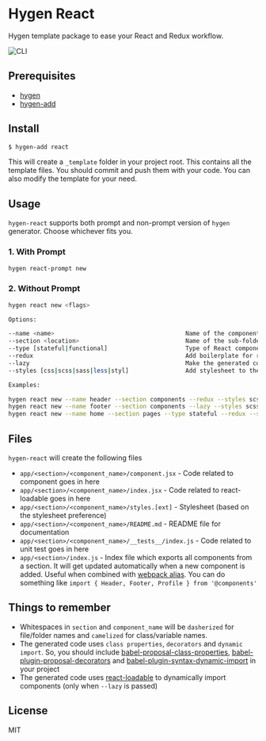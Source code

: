 # Hygen React

Hygen template package to ease your React and Redux workflow.

![CLI](https://image.ibb.co/hGiv49/ezgif_com_video_to_gif_8.gif)

## Prerequisites
- [hygen](https://github.com/jondot/hygen)
- [hygen-add](https://github.com/jondot/hygen-add)

## Install
```bash
$ hygen-add react
```
This will create a `_template` folder in your project root. This contains all the template files. You should commit and push them with your code. You can also modify the template for your need.

## Usage
`hygen-react` supports both prompt and non-prompt version of `hygen` generator. Choose whichever fits you.

### 1. With Prompt
```bash
hygen react-prompt new
```

### 2. Without Prompt
```bash
hygen react new <flags>

Options:

--name <name>                                     Name of the component
--section <location>                              Name of the sub-folder. Valid paths can be passed.
--type [stateful|functional]                      Type of React component to be created. Defaults to 'pureComponent'
--redux                                           Add boilerplate for react-redux
--lazy                                            Make the generated component lazy (Async component)
--styles [css|scss|sass|less|styl]                Add stylesheet to the generated component. Defaults to 'none'

Examples:

hygen react new --name header --section components --redux --styles scss
hygen react new --name footer --section components --lazy --styles scss
hygen react new --name home --section pages --type stateful --redux --styles scss
```

## Files
`hygen-react` will create the following files

- `app/<section>/<component_name>/component.jsx` - Code related to component goes in here
- `app/<section>/<component_name>/index.jsx` - Code related to react-loadable goes in here
- `app/<section>/<component_name>/styles.[ext]` - Stylesheet (based on the stylesheet preference)
- `app/<section>/<component_name>/README.md` - README file for documentation
- `app/<section>/<component_name>/__tests__/index.js` - Code related to unit test goes in here
- `app/<section>/index.js` - Index file which exports all components from a section. It will get updated automatically when a new component is added. Useful when combined with [webpack alias](https://webpack.js.org/configuration/resolve/#resolve-alias). You can do something like `import { Header, Footer, Profile } from '@components'`

## Things to remember

- Whitespaces in `section` and `component_name` will be `dasherized` for file/folder names and `camelized` for class/variable names.
- The generated code uses `class properties`, `decorators` and `dynamic import`. So, you should include [babel-proposal-class-properties](https://github.com/babel/babel/tree/master/packages/babel-plugin-proposal-class-properties), [babel-plugin-proposal-decorators](https://github.com/babel/babel/tree/master/packages/babel-plugin-proposal-decorators) and [babel-plugin-syntax-dynamic-import](https://github.com/babel/babel/tree/master/packages/babel-plugin-syntax-dynamic-import) in your project
- The generated code uses [react-loadable](https://github.com/jamiebuilds/react-loadable) to dynamically import components (only when `--lazy` is passed)

## License

MIT
